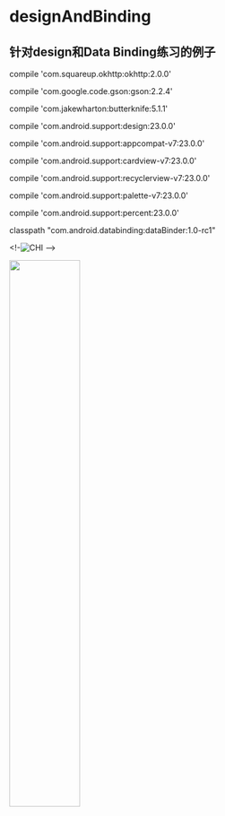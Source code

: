 designAndBinding
=====
针对design和Data Binding练习的例子
-------
> 
compile 'com.squareup.okhttp:okhttp:2.0.0'
> 
compile 'com.google.code.gson:gson:2.2.4'
> 
compile 'com.jakewharton:butterknife:5.1.1'
> 
compile 'com.android.support:design:23.0.0'
> 
compile 'com.android.support:appcompat-v7:23.0.0'
> 
compile 'com.android.support:cardview-v7:23.0.0'
> 
compile 'com.android.support:recyclerview-v7:23.0.0'
> 
compile 'com.android.support:palette-v7:23.0.0'
> 
compile 'com.android.support:percent:23.0.0'
> 
classpath "com.android.databinding:dataBinder:1.0-rc1"
> 
<!-![CHI](https://github.com/nicccccccccce/designAndBinding/blob/design-master/app/src/main/res/raw/design.gif) -->

<img src="https://github.com/nicccccccccce/designAndBinding/blob/design-master/app/src/main/res/raw/design.gif" height="50%" width="50%" />
